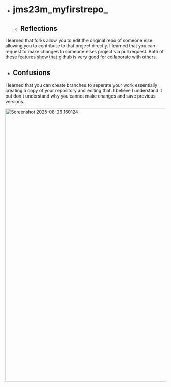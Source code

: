 - # jms23m_myfirstrepo_

  - ## Reflections
I learned that forks allow you to edit the original repo of someone else allowing you to contribute to that project directly. I learned that you can request to make changes to someone elses project via pull request. Both of these features show that github is very good for collaborate with others.
  - ## Confusions
I learned that you can create branches to seperate your work essentially creating a copy of your repository and editing that. I believe I understand it but don't understand why you cannot make changes and save previous versions.


<img width="1886" height="856" alt="Screenshot 2025-08-26 160124" src="https://github.com/user-attachments/assets/06474adb-1169-4860-a6ef-745bded2aee6" />
